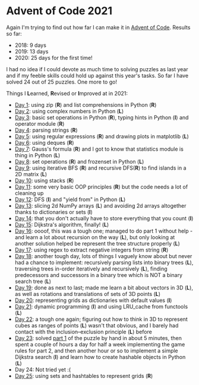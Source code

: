 # Advent of Code 2021

Again I'm trying to find out how far I can make it in [Advent of Code](https://adventofcode.com/2021/). Results so far:
* 2018: 9 days
* 2019: 13 days
* 2020: 25 days for the first time!

I had no idea if I could devote as much time to solving puzzles as last year and if my feeble skills could hold up against this year's tasks. So far I have solved 24 out of 25 puzzles. One more to go!

Things I **L**earned, **R**evised or **I**mproved at in 2021:

* [Day 1](01/d01.py): using zip (**R**) and list comprehensions in Python (**R**)
* [Day 2](02/d02.py): using complex numbers in Python (**L**)
* [Day 3](03/d03.py): basic set operations in Python (**R**), typing hints in Python (**I**) and operator module (**R**)
* [Day 4](04/d04.py): parsing strings (**R**)
* [Day 5](05/d05.py): using regular expressions (**R**) and drawing plots in matplotlib (**L**)
* [Day 6](06/d06.py): using deques (**R**)
* [Day 7](07/d07.py): Gauss's formula (**R**) and I got to know that statistics module is thing in Python (**L**)
* [Day 8](08/d08.py): set operations (**R**) and frozenset in Python (**L**)
* [Day 9](09/d09.py): using iterative BFS (**R**) and recursive DFS(**R**) to find islands in a 2D matrix (**L**)
* [Day 10](10/d10.py): using stacks (**R**)
* [Day 11](11/d11.py): some very basic OOP principles (**R**) but the code needs a lot of cleaning up
* [Day 12](12/d12.py): DFS (**I**) and "yield from" in Python (**L**)
* [Day 13](13/d13.py): slicing 2d NumPy arrays (**L**) and avoiding 2d arrays altogether thanks to dictionaries or sets (**I**)
* [Day 14](14/d14.py): that you don't actually have to store everything that you count (**I**)
* [Day 15](15/d15.py): Dijkstra's algorithm, finally! (**L**)
* [Day 16](16/d16.py): oooof, this was a tough one; managed to do part 1 without help - and learn a lot about recursion on the way (**L**), but only looking at another solution helped be represent the tree structure properly (**L**)
* [Day 17](17/d17.py): using regex to extract negative integers from string (**R**)
* [Day 18](18/d18.py): another tough day, lots of things I vaguely know about but never had a chance to implement: recursively parsing lists into binary trees (**L**), traversing trees in-order iteratively and recursively (**L**), finding predecessors and successors in a binary tree which is NOT a binary search tree (**L**)
* [Day 19](19/d19.py): done as next to last; made me learn a bit about vectors in 3D (**L**), as well as rotations and translations of sets of 3D points (**L**)
* [Day 20](20/d20.py): representing grids as dictionaries with default values (**I**)
* [Day 21](21/d21.py): dynamic programming (**I**) and using LRU_cache from functools (**L**)
* [Day 22](22/d22.py): a tough one again; figuring out how to think in 3D to represent cubes as ranges of points (**L**) wasn't that obvious, and I barely had contact with the inclusion–exclusion principle (**L**) before
* [Day 23](23/d23.py): solved [part 1](23/part1.txt) of the puzzle by hand in about 5 minutes, then spent a couple of hours a day for half a week implementing the game rules for part 2, and then another hour or so to implement a simple Dijkstra search (**I**) and learn how to create hashable objects in Python (**L**)
* Day 24: Not tried yet :(
* [Day 25](25/d25.py): using sets and hashtables to represent grids (**R**)